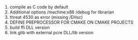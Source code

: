 1. compile as C code by default
2. Additional options /machine:x86 /debug for librarian
3. threat 4530 as error (missing /EHsc)
4. DEFINE PREPROCESSOR FOR CMAKE ON CMAKE PROJECTS
5. build ffi DLL version
6. link glib with external pcre DLL/lib version
